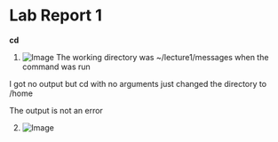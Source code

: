 # Lab Report 1

**cd**
1. ![Image](cd_no_args.png)
The working directory was ~/lecture1/messages when the command was run

I got no output but cd with no arguments just changed the directory to /home

The output is not an error

2. ![Image](cd_directory.png)
